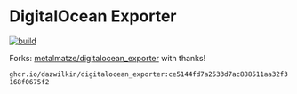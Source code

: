 # DigitalOcean Exporter

[![build](https://github.com/DazWilkin/digitalocean_exporter/actions/workflows/build.yml/badge.svg)](https://github.com/DazWilkin/digitalocean_exporter/actions/workflows/build.yml)

Forks: [metalmatze/digitalocean_exporter](https://github.com/metalmatze/digitalocean_exporter) with thanks!

`ghcr.io/dazwilkin/digitalocean_exporter:ce5144fd7a2533d7ac888511aa32f3168f0675f2`

